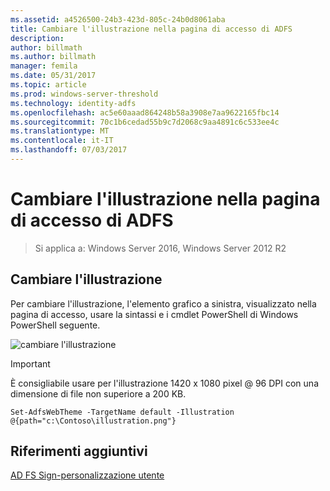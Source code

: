 ```yaml
---
ms.assetid: a4526500-24b3-423d-805c-24b0d8061aba
title: Cambiare l'illustrazione nella pagina di accesso di ADFS
description: 
author: billmath
ms.author: billmath
manager: femila
ms.date: 05/31/2017
ms.topic: article
ms.prod: windows-server-threshold
ms.technology: identity-adfs
ms.openlocfilehash: ac5e60aaad864248b58a3908e7aa9622165fbc14
ms.sourcegitcommit: 70c1b6cedad55b9c7d2068c9aa4891c6c533ee4c
ms.translationtype: MT
ms.contentlocale: it-IT
ms.lasthandoff: 07/03/2017
---
```

# <a name="change-the-illustration-on-the-ad-fs-sign-in-page"></a>Cambiare l'illustrazione nella pagina di accesso di ADFS

>Si applica a: Windows Server 2016, Windows Server 2012 R2

## <a name="change-the-illustration"></a>Cambiare l'illustrazione  


Per cambiare l'illustrazione, l'elemento grafico a sinistra, visualizzato nella pagina di accesso, usare la sintassi e i cmdlet PowerShell di Windows PowerShell seguente.  

![cambiare l'illustrazione](media/AD-FS-user-sign-in-customization/ADFS_Blue_Custom2.png)
  
> [!IMPORTANT]  
> È consigliabile usare per l'illustrazione 1420 x 1080 pixel @ 96 DPI con una dimensione di file non superiore a 200 KB.  
  
 
    Set-AdfsWebTheme -TargetName default -Illustration @{path="c:\Contoso\illustration.png"}  

## <a name="additional-references"></a>Riferimenti aggiuntivi 
[AD FS Sign-personalizzazione utente](AD-FS-user-sign-in-customization.md)  
  
  
